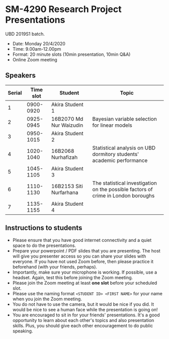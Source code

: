 # SM-4290 Research Project Presentations

UBD 2019S1 batch. 

- Date: Monday 20/4/2020 
- Time: 9.00am-12.00pm
- Format: 20 minute slots (10min presentation, 10min Q&A)
- Online Zoom meeting

## Speakers

| ﻿Serial | Time slot | Student                 | Topic                                                                             |
|--------|-----------|-------------------------|-----------------------------------------------------------------------------------|
| 1      | 0900-0920 | Akira Student 1         |                                                                                   |
| 2      | 0925-0945 | 16B2070 Md Nur Waizudin | Bayesian variable selection for linear models                                     |
| 3      | 0950-1015 | Akira Student 2         |                                                                                   |
| 4      | 1020-1040 | 16B2068 Nurhafizah      | Statistical analysis on UBD dormitory students' academic performance              |
| 5      | 1045-1105 | Akira Student 3         |                                                                                   |
| 6      | 1110-1130 | 16B2153 Siti Nurfarhana | The statistical investigation on the possible factors of crime in London boroughs |
| 7      | 1135-1155 | Akira Student 4         |                                                                                   |

## Instructions to students

- Please ensure that you have good internet connectivity and a quiet space to do the presentations.
- Prepare your powerpoint / PDF slides that you are presenting. The host will give you presenter access so you can share your slides with everyone. If you have not used Zoom before, then please practice it beforehand (with your friends, perhaps).
- Importantly, make sure your microphone is working. If possible, use a headset. Again, test this before joining the Zoom meeting.
- Please join the Zoom meeting at least **one slot** before your scheduled slot.
- Please use the naming format `<STUDENT ID> <FIRST NAME>` for your name when you join the Zoom meeting.
- You do not have to use the camera, but it would be nice if you did. It would be nice to see a human face while the presentation is going on!
- You are encouraged to sit in for your friends' presentations. It's a good opportunity to learn about each other's topics and also presentation skills. Plus, you should give each other encouragement to do public speaking.
